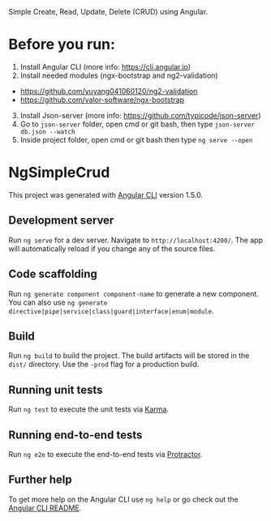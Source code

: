 Simple Create, Read, Update, Delete (CRUD) using Angular.

# Before you run:
1. Install Angular CLI (more info: https://cli.angular.io)
2. Install needed modules (ngx-bootstrap and ng2-validation)
  - https://github.com/yuyang041060120/ng2-validation
  - https://github.com/valor-software/ngx-bootstrap
3. Install Json-server (more info: https://github.com/typicode/json-server)
4. Go to `json-server` folder, open cmd or git bash, then type `json-server db.json --watch`
5. Inside project folder, open cmd or git bash then type `ng serve --open`

# NgSimpleCrud

This project was generated with [Angular CLI](https://github.com/angular/angular-cli) version 1.5.0.

## Development server

Run `ng serve` for a dev server. Navigate to `http://localhost:4200/`. The app will automatically reload if you change any of the source files.

## Code scaffolding

Run `ng generate component component-name` to generate a new component. You can also use `ng generate directive|pipe|service|class|guard|interface|enum|module`.

## Build

Run `ng build` to build the project. The build artifacts will be stored in the `dist/` directory. Use the `-prod` flag for a production build.

## Running unit tests

Run `ng test` to execute the unit tests via [Karma](https://karma-runner.github.io).

## Running end-to-end tests

Run `ng e2e` to execute the end-to-end tests via [Protractor](http://www.protractortest.org/).

## Further help

To get more help on the Angular CLI use `ng help` or go check out the [Angular CLI README](https://github.com/angular/angular-cli/blob/master/README.md).
